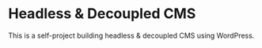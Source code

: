 # Headless & Decoupled CMS
This is a self-project building headless & decoupled CMS using WordPress.
